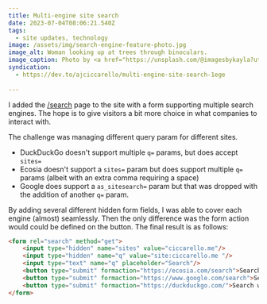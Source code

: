 ```yaml
---
title: Multi-engine site search
date: 2023-07-04T08:06:21.540Z
tags:
  - site updates, technology
image: /assets/img/search-engine-feature-photo.jpg
image_alt: Woman looking up at trees through binoculars.
image_caption: Photo by <a href="https://unsplash.com/@imagesbykayla?utm_source=unsplash&utm_medium=referral&utm_content=creditCopyText">Kayla Farmer</a> on <a href="https://unsplash.com/photos/nhi3_11E6zM?utm_source=unsplash&utm_medium=referral&utm_content=creditCopyText">Unsplash</a>
syndication:
  - https://dev.to/ajciccarello/multi-engine-site-search-1ege
  
---
```

I added the [/search](/search/) page to the site with a form supporting multiple search engines. The hope is to give visitors a bit more choice in what companies to interact with.

The challenge was managing different query param for different sites.

- DuckDuckGo doesn't support multiple `q=` params, but does accept `sites=`
- Ecosia doesn't support a `sites=` param but does support multiple `q=` params (albeit with an extra comma requiring a space)
- Google does support a `as_sitesearch=` param but that was dropped with the addition of another `q=` param.

By adding several different hidden form fields, I was able to cover each engine (almost) seamlessly.
Then the only difference was the form action would could be defined on the button.
The final result is as follows:

```html
<form rel="search" method="get">
    <input type="hidden" name="sites" value="ciccarello.me"/>
    <input type="hidden" name="q" value="site:ciccarello.me "/>
    <input type="text" name="q" placeholder="Search"/>
    <button type="submit" formaction="https://ecosia.com/search">Search with Ecosia</button>
    <button type="submit" formaction="https://www.google.com/search">Search with Google</button>
    <button type="submit" formaction="https://duckduckgo.com/">Search with DuckDuckGo</button>
</form>
```
